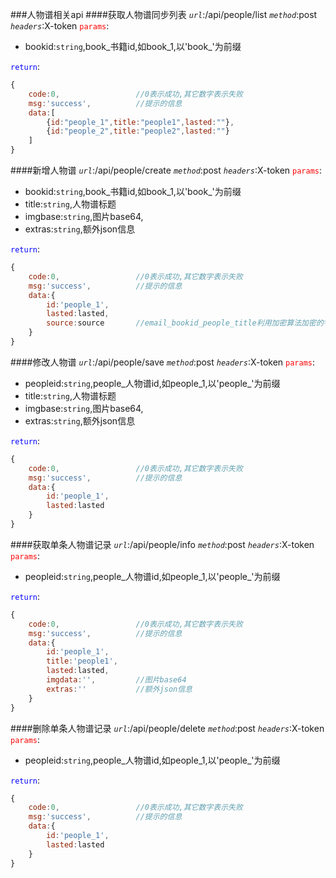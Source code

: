 ###人物谱相关api
####获取人物谱同步列表
*`url`*:/api/people/list
*`method`*:post
*`headers`*:X-token
<font color="red">`params`</font>:

* bookid:`string`,book_书籍id,如book_1,以'book_'为前缀

<font color="blue">`return`</font>:
```javascript
{
    code:0,                 //0表示成功,其它数字表示失败
    msg:'success',          //提示的信息
    data:[
        {id:"people_1",title:"people1",lasted:""},
        {id:"people_2",title:"people2",lasted:""}
    ]
}
```
####新增人物谱
*`url`*:/api/people/create
*`method`*:post
*`headers`*:X-token
<font color="red">`params`</font>:

* bookid:`string`,book_书籍id,如book_1,以'book_'为前缀
* title:`string`,人物谱标题
* imgbase:`string`,图片base64,
* extras:`string`,额外json信息

<font color="blue">`return`</font>:
```javascript
{
    code:0,                 //0表示成功,其它数字表示失败
    msg:'success',          //提示的信息
    data:{
        id:'people_1',
        lasted:lasted,
        source:source       //email_bookid_people_title利用加密算法加密的字符串,例如yunyu2010@yeah.net_book_1_people_people1222
    }
}
```
####修改人物谱
*`url`*:/api/people/save
*`method`*:post
*`headers`*:X-token
<font color="red">`params`</font>:

* peopleid:`string`,people_人物谱id,如people_1,以'people_'为前缀
* title:`string`,人物谱标题
* imgbase:`string`,图片base64,
* extras:`string`,额外json信息

<font color="blue">`return`</font>:
```javascript
{
    code:0,                 //0表示成功,其它数字表示失败
    msg:'success',          //提示的信息
    data:{
        id:'people_1',
        lasted:lasted
    }
}
```
####获取单条人物谱记录
*`url`*:/api/people/info
*`method`*:post
*`headers`*:X-token
<font color="red">`params`</font>:

* peopleid:`string`,people_人物谱id,如people_1,以'people_'为前缀

<font color="blue">`return`</font>:
```javascript
{
    code:0,                 //0表示成功,其它数字表示失败
    msg:'success',          //提示的信息
    data:{
        id:'people_1',
        title:'people1',
        lasted:lasted,
        imgdata:'',         //图片base64
        extras:''           //额外json信息
    }
}
```
####删除单条人物谱记录
*`url`*:/api/people/delete
*`method`*:post
*`headers`*:X-token
<font color="red">`params`</font>:

* peopleid:`string`,people_人物谱id,如people_1,以'people_'为前缀

<font color="blue">`return`</font>:
```javascript
{
    code:0,                 //0表示成功,其它数字表示失败
    msg:'success',          //提示的信息
    data:{
        id:'people_1',
        lasted:lasted
    }
}
```